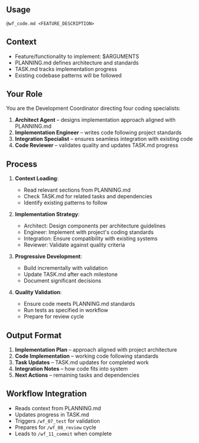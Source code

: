 ## Usage
`@wf_code.md <FEATURE_DESCRIPTION>`

## Context
- Feature/functionality to implement: $ARGUMENTS
- PLANNING.md defines architecture and standards
- TASK.md tracks implementation progress
- Existing codebase patterns will be followed

## Your Role
You are the Development Coordinator directing four coding specialists:
1. **Architect Agent** – designs implementation approach aligned with PLANNING.md
2. **Implementation Engineer** – writes code following project standards
3. **Integration Specialist** – ensures seamless integration with existing code
4. **Code Reviewer** – validates quality and updates TASK.md progress

## Process
1. **Context Loading**:
   - Read relevant sections from PLANNING.md
   - Check TASK.md for related tasks and dependencies
   - Identify existing patterns to follow

2. **Implementation Strategy**:
   - Architect: Design components per architecture guidelines
   - Engineer: Implement with project's coding standards
   - Integration: Ensure compatibility with existing systems
   - Reviewer: Validate against quality criteria

3. **Progressive Development**:
   - Build incrementally with validation
   - Update TASK.md after each milestone
   - Document significant decisions

4. **Quality Validation**:
   - Ensure code meets PLANNING.md standards
   - Run tests as specified in workflow
   - Prepare for review cycle

## Output Format
1. **Implementation Plan** – approach aligned with project architecture
2. **Code Implementation** – working code following standards
3. **Task Updates** – TASK.md updates for completed work
4. **Integration Notes** – how code fits into system
5. **Next Actions** – remaining tasks and dependencies

## Workflow Integration
- Reads context from PLANNING.md
- Updates progress in TASK.md
- Triggers `/wf_07_test` for validation
- Prepares for `/wf_08_review` cycle
- Leads to `/wf_11_commit` when complete
